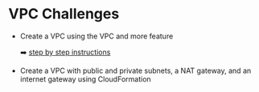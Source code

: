 # VPC Challenges

- Create a VPC using the VPC and more feature

    ➡️ [step by step instructions](vpc-create-vpc-using-vpc-and-more.md)

- Create a VPC with public and private subnets, a NAT gateway, and an internet gateway using CloudFormation